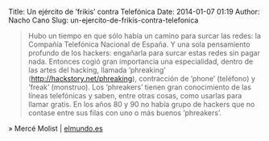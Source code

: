 Title: Un ejército de ’frikis’ contra Telefónica
Date: 2014-01-07 01:19
Author: Nacho Cano
Slug: un-ejercito-de-frikis-contra-telefonica

> Hubo un tiempo en que sólo había un camino para surcar las redes: la
> Compañía Telefónica Nacional de España. Y una sola pensamiento profundo de los
> hackers: engañarla para surcar estas redes sin pagar nada. Entonces
> cogió gran importancia una especialidad, dentro de las artes del
> hacking, llamada ’phreaking’ (http://hackstory.net/phreaking),
> contracción de ’phone’ (teléfono) y ’freak’ (monstruo). Los
> ’phreakers’ tienen gran conocimiento de las líneas telefónicas y
> saben, entre otras cosas, como usarlas para llamar gratis. En los años
> 80 y 90 no había grupo de hackers que no contase entre sus filas con
> uno o más buenos ’phreakers’.

» Mercé Molist | [elmundo.es][]

  [elmundo.es]: http://www.elmundo.es/tecnologia/2014/01/06/52b92be1268e3ea9648b4573.html
    "Un ejército de 'frikis' contra Telefónica"
